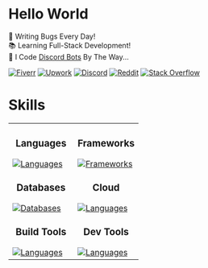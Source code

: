 # Hello World

🐛 Writing Bugs Every Day!\
📚 Learning Full-Stack Development!\
🤖 I Code [Discord Bots](https://www.fiverr.com/s/xXKpg2D) By The Way...

<a href="https://www.fiverr.com/skywolfxp"><img alt="Fiverr" src="https://img.shields.io/badge/%40skywolfxp-%231DBF73?style=flat-square&logo=fiverr&logoColor=FFFFFF&logoSize=auto"></a>
<a href="https://www.upwork.com/freelancers/~013d98c8a8af272cbb"><img alt="Upwork" src="https://img.shields.io/badge/Omar_D.-%236FDA44?style=flat-square&logo=upwork&logoColor=FFFFFF"></a>
<a href="https://discord.com/users/974748803305455627"><img alt="Discord" src="https://img.shields.io/badge/%40skywolfxp.me-%235865F2?style=flat-square&logo=discord&logoColor=FFFFFF"></a>
<a href="https://www.reddit.com/user/skywolfxp"><img alt="Reddit" src="https://img.shields.io/badge/u%2Fskywolfxp-%23FF4500?style=flat-square&logo=reddit&logoColor=FFFFFF"></a>
<a href="https://stackoverflow.com/users/16410630"><img alt="Stack Overflow" src="https://img.shields.io/badge/SkyWolfXP-%23F58025?style=flat-square&logo=stackoverflow&logoColor=FFFFFF"></a>

# Skills

<table width="100%">
  <tr width="100%">
    <td width="50%">
        <h3 align="center">Languages</h3>
        <a href="https://github.com/SkyWolfXP#hello-world">
            <img alt="Languages" src="https://go-skill-icons.vercel.app/api/icons?i=java,javascript,typescript,html,css,&theme=dark&perline=5&titles=true" />
        </a>
        <h3 align="center">Databases</h3>
        <a href="https://github.com/SkyWolfXP#hello-world">
            <img alt="Databases" src="https://go-skill-icons.vercel.app/api/icons?i=postgresql,mysql,redis,&theme=dark&perline=5&titles=true" />
        </a>
        <h3 align="center">Build Tools</h3>
        <a href="https://github.com/SkyWolfXP#hello-world">
            <img alt="Languages" src="https://go-skill-icons.vercel.app/api/icons?i=maven,gradle,pnpm,npm,&theme=dark&perline=5&titles=true" />
        </a>
    </td>
    <td width="50%">
        <h3 align="center">Frameworks</h3>
        <a href="https://github.com/SkyWolfXP#hello-world">
            <img alt="Frameworks" src="https://go-skill-icons.vercel.app/api/icons?i=spring,junit,nextjs,react,tailwindcss,nodejs,&theme=dark&perline=5&titles=true" />
        </a>
        <h3 align="center">Cloud</h3>
        <a href="https://github.com/SkyWolfXP#hello-world">
            <img alt="Languages" src="https://go-skill-icons.vercel.app/api/icons?i=heroku,vercel&theme=dark&perline=5&titles=true" />
        </a>
        <h3 align="center">Dev Tools</h3>
        <a href="https://github.com/SkyWolfXP#hello-world">
            <img alt="Languages" src="https://go-skill-icons.vercel.app/api/icons?i=idea,vscode,visualstudio,git,&theme=dark&perline=5&titles=true" />
        </a>
    </td>
  </tr>
</table>
